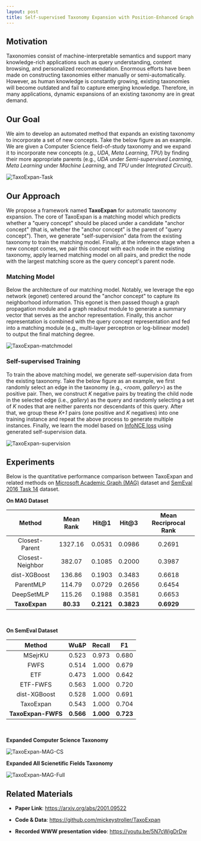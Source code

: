 ```yaml
---
layout: post
title: Self-supervised Taxonomy Expansion with Position-Enhanced Graph Neural Network
---
```


## Motivation

Taxonomies consist of machine-interpretable semantics and support many knowledge-rich applications such as query understanding, content browsing, and personalized recommendation. 
Enormous efforts have been made on constructing taxonomies either manually or semi-automatically. 
However, as human knowledge is constantly growing, existing taxonomies will become outdated and fail to capture emerging knowledge. Therefore, in many applications, dynamic expansions of an existing taxonomy are in great demand. 

## Our Goal

We aim to develop an automated method that expands an existing taxonomy to incorporate a set of new concepts. Take the below figure as an example. We are given a Computer Science field-of-study taxonomy and we expand it to incorporate new concepts (e.g., _UDA_, _Meta Learning_, _TPU_) by finding their more appropriate parents (e.g., _UDA_ under _Semi-supervised Learning_, _Meta Learning_ under _Machine Learning_, and _TPU_ under _Integrated Circuit_). 

![TaxoExpan-Task](/images/TaxoExpan-task.jpg?raw=True)


## Our Approach

We propose a framework named __TaxoExpan__ for automatic taxonomy expansion. The core of TaxoExpan is a matching model which predicts whether a "query concept" should be placed under a candidate "anchor concept" (that is, whether the "anchor concept" is the parent of "query concept"). Then, we generate "self-supervision" data from the existing taxonomy to train the matching model. Finally, at the inference stage when a new concept comes, we pair this concept with each node in the existing taxonomy, apply learned matching model on all pairs, and predict the node with the largest matching score as the query concept's parent node. 


### Matching Model

Below the architecture of our matching model. Notably, we leverage the ego network (egonet) centered around the "anchor concept" to capture its neighborhood information. This egonet is then passed though a graph propagation module and a graph readout module to generate a summary vector that serves as the anchor representation. Finally, this anchor representation is combined with the query concept representation and fed into a matching module (e.g., multi-layer perceptron or log-bilinear model) to output the final matching degree. 

![TaxoExpan-matchmodel](https://github.com/mickeystroller/mickeystroller.github.io/blob/master/images/TaxoExpan-matchmodel.jpg?raw=True)

### Self-supervised Training

To train the above matching model, we generate self-supervision data from the existing taxonomy. Take the below figure as an example, we first randomly select an edge in the taxonomy (e.g., <_room_, _gallery_>) as the positive pair. Then, we construct _K_ negative pairs by treating the child node in the selected edge (i.e., _gallery_) as the query and randomly selecting a set of _K_ nodes that are neither parents nor descendants of this query. After that, we group these _K+1_ pairs (one positive and _K_ negatives) into one training instance and repeat the above process to generate multiple instances. Finally, we learn the model based on <a href="https://arxiv.org/pdf/1807.03748.pdf" target="_blank">InfoNCE loss</a> using generated self-supervision data. 

![TaxoExpan-supervision](https://github.com/mickeystroller/mickeystroller.github.io/blob/master/images/TaxoExpan-supervision.jpg?raw=True)

## Experiments

Below is the quantitative performance comparison between TaxoExpan and related methods on <a href="https://www.microsoft.com/en-us/research/project/microsoft-academic-graph-mag-analytics/" target="_blank">Microsoft Academic Graph (MAG)</a> dataset and <a href="http://alt.qcri.org/semeval2016/task14/" target="_blank">SemEval 2016 Task 14</a> dataset. 

**On MAG Dataset**

| **Method** | **Mean Rank** | **Hit@1** | **Hit@3** | **Mean Recriprocal Rank** |
|   :---:    |  :---:        |   :---:   | :---:     |    :---:                  |
| Closest-Parent | 1327.16 | 0.0531 | 0.0986 | 0.2691 |
| Closest-Neighbor | 382.07 | 0.1085 | 0.2000 | 0.3987 |
| dist-XGBoost | 136.86 | 0.1903 | 0.3483 | 0.6618 |
| ParentMLP | 114.79 | 0.0729 | 0.2656 | 0.6454 |
| DeepSetMLP | 115.26 | 0.1988 | 0.3581 | 0.6653 |
| **TaxoExpan** | **80.33** | **0.2121** | **0.3823** | **0.6929** |

<br>

**On SemEval Dataset**

| **Method** | **Wu&P** | **Recall** | **F1** |
|   :---:    |  :---:        |   :---:   | :---:     |
| MSejrKU | 0.523 | 0.973 | 0.680 |
| FWFS | 0.514 | 1.000 | 0.679 |
| ETF | 0.473 | 1.000 | 0.642 |
| ETF-FWFS | 0.563 | 1.000 | 0.720 |
| dist-XGBoost | 0.528 | 1.000 | 0.691 | 
| TaxoExpan | 0.543 | 1.000 | 0.704 |
| **TaxoExpan-FWFS** | **0.566** | **1.000** | **0.723** |

<br>

**Expanded Computer Science Taxonomy**

![TaxoExpan-MAG-CS](https://github.com/mickeystroller/mickeystroller.github.io/blob/master/images/TaxoExpan-MAG-CS.jpg?raw=True)


**Expanded All Scienetific Fields Taxonomy**

![TaxoExpan-MAG-Full](https://github.com/mickeystroller/mickeystroller.github.io/blob/master/images/TaxoExpan-MAG-Full.jpg?raw=True)


## Related Materials

- **Paper Link**: <a href="https://arxiv.org/abs/2001.09522" target="_blank">https://arxiv.org/abs/2001.09522</a>

- **Code & Data**: <a href="https://github.com/mickeystroller/TaxoExpan" target="_blank">https://github.com/mickeystroller/TaxoExpan</a>

- **Recorded WWW presentation video**: <a href="https://youtu.be/5N7cWigDrDw" target="_blank">https://youtu.be/5N7cWigDrDw</a>

